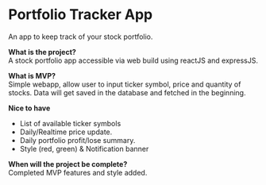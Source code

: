 # Portfolio Tracker App

An app to keep track of your stock portfolio.

**What is the project?** <br>
A stock portfolio app accessible via web build using reactJS and expressJS.

**What is MVP?** <br>
Simple webapp, allow user to input ticker symbol, price and quantity of stocks. Data will get saved in the database and fetched in the beginning.

**Nice to have**
- List of available ticker symbols
- Daily/Realtime price update.
- Daily portfolio profit/lose summary.
- Style (red, green) & Notification banner

**When will the project be complete?** <br>
Completed MVP features and style added.
